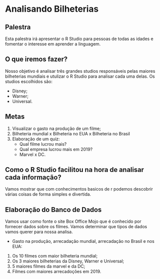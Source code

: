 # Analisando Bilheterias 

## Palestra
Esta palestra irá apresentar o R Studio para pessoas de todas as idades e fomentar o interesse em aprender a linguagem. 

## O que iremos fazer?
Nosso objetivo é analisar três grandes studios responsáveis pelas maiores bilheterias mundiais e utulizar o R Studio para analisar cada uma delas.
Os studios escolhidos são:
- Disney;
- Warner;
- Universal.

## Metas
1. Visualizar o gasto na produção de um filme;
2. Bilheteria mundial x Bilheteria no EUA x Bilheteria no Brasil
3. Elaboração de um quiz: 
   - Qual filme lucrou mais?
   - Qual empresa lucrou mais em 2019?
   - Marvel x DC.
## Como o R Studio facilitou na hora de analisar cada informação?

Vamos mostrar que com conhecimentos basicos de r podemos descobrir várias coisas de forma simples e divertida.

## Elaboração do Banco de Dados

Vamos usar como fonte o site Box Office Mojo que é conhecido por fornecer dados sobre os filmes. Vamos determinar que tipos de dados vamos querer para nossa analisa.
- Gasto na produção, arrecadação mundial, arrecadação no Brasil e nos EUA:
1. Os 10 filmes com maior bilheteria mundial;
2. Os 3 maiores bilheterias da Disney, Warner e Universal;
3. 5 maiores filmes da marvel e da DC;
4. Filmes com  maiores arrecadoções em 2019.

